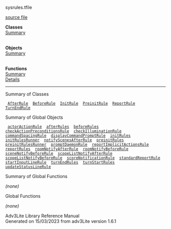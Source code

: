 <span class="title">sysrules.t</span><span class="type">file</span>

[source file](../source/sysrules.t.html)

**Classes**  
[Summary](#_ClassSummary_)  
 

**Objects**  
[Summary](#_ObjectSummary_)  
 

**Functions**  
[Summary](#_FunctionSummary_)  
[Details](#_Functions_)

<div class="fdesc">

----------------------------------------------------------------------------

</div>

<span id="_ClassSummary_"></span>

<div class="mjhd">

<span class="hdln">Summary of Classes</span>  

</div>

` `[`AfterRule`](../object/AfterRule.html)`  `[`BeforeRule`](../object/BeforeRule.html)`  `[`InitRule`](../object/InitRule.html)`  `[`PreinitRule`](../object/PreinitRule.html)`  `[`ReportRule`](../object/ReportRule.html)`  `[`TurnEndRule`](../object/TurnEndRule.html)`  `
<span id="_ObjectSummary_"></span>

<div class="mjhd">

<span class="hdln">Summary of Global Objects</span>  

</div>

` `[`actorActionRule`](../object/actorActionRule.html)`  `[`afterRules`](../object/afterRules.html)`  `[`beforeRules`](../object/beforeRules.html)`  `[`checkActionPreconditionsRule`](../object/checkActionPreconditionsRule.html)`  `[`checkIlluminationRule`](../object/checkIlluminationRule.html)`  `[`commandSpacingRule`](../object/commandSpacingRule.html)`  `[`displayCommandPromptRule`](../object/displayCommandPromptRule.html)`  `[`initRules`](../object/initRules.html)`  `[`initRulesRunner`](../object/initRulesRunner.html)`  `[`notifyScenesAfterRule`](../object/notifyScenesAfterRule.html)`  `[`preinitRules`](../object/preinitRules.html)`  `[`preinitRulesRunner`](../object/preinitRulesRunner.html)`  `[`promptDaemonRule`](../object/promptDaemonRule.html)`  `[`reportImplicitActionsRule`](../object/reportImplicitActionsRule.html)`  `[`reportRules`](../object/reportRules.html)`  `[`roomNotifyAfterRule`](../object/roomNotifyAfterRule.html)`  `[`roomNotifyBeforeRule`](../object/roomNotifyBeforeRule.html)`  `[`sceneNotifyBeforeRule`](../object/sceneNotifyBeforeRule.html)`  `[`scopeListNotifyAfterRule`](../object/scopeListNotifyAfterRule.html)`  `[`scopeListNotifyBeforeRule`](../object/scopeListNotifyBeforeRule.html)`  `[`scoreNotificationRule`](../object/scoreNotificationRule.html)`  `[`standardReportRule`](../object/standardReportRule.html)`  `[`startInputLineRule`](../object/startInputLineRule.html)`  `[`turnEndRules`](../object/turnEndRules.html)`  `[`turnStartRules`](../object/turnStartRules.html)`  `[`updateStatusLineRule`](../object/updateStatusLineRule.html)`  `
<span id="FunctionSummary_"></span>

<div class="mjhd">

<span class="hdln">Summary of Global Functions</span>  

</div>

*(none)* <span id="_Functions_"></span>

<div class="mjhd">

<span class="hdln">Global Functions</span>  

</div>

*(none)*

<div class="ftr">

Adv3Lite Library Reference Manual  
Generated on 15/03/2023 from adv3Lite version 1.6.1

</div>
